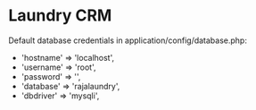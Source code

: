 # Laundry CRM

Default database credentials in application/config/database.php:
- 'hostname' => 'localhost',
- 'username' => 'root',
- 'password' => '',
- 'database' => 'rajalaundry',
- 'dbdriver' => 'mysqli',
